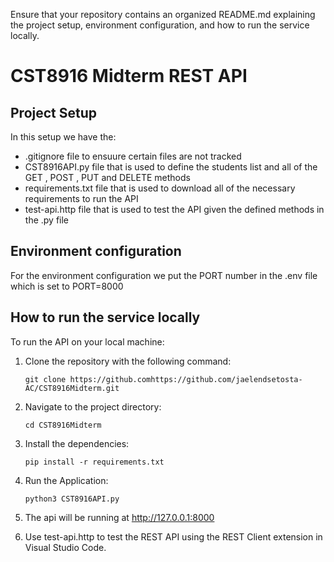 Ensure that your repository contains an organized README.md explaining the project setup, 
environment configuration, and how to run the service locally.  

# CST8916 Midterm REST API

## Project Setup
In this setup we have the:
- .gitignore file to ensuure certain files are not tracked
- CST8916API.py file that is used to define the students list and all of the GET , POST , PUT and DELETE methods
- requirements.txt file that is used to download all of the necessary requirements to run the API
- test-api.http file that is used to test the API given the defined methods in the .py file

## Environment configuration 
For the environment configuration we put the PORT number in the .env file which is set to PORT=8000

## How to run the service locally
To run the API on your local machine:
1. Clone the repository with the following command:
   ```
   git clone https://github.comhttps://github.com/jaelendsetosta-AC/CST8916Midterm.git
   ```
2. Navigate to the project directory:
   ```
   cd CST8916Midterm
   ```
3. Install the dependencies:
   ```
   pip install -r requirements.txt
   ```
4. Run the Application:
   ```
   python3 CST8916API.py
   ```

 5. The api will be running at http://127.0.0.1:8000
 6. Use test-api.http to test the REST API using the REST Client extension in Visual Studio Code.
   

